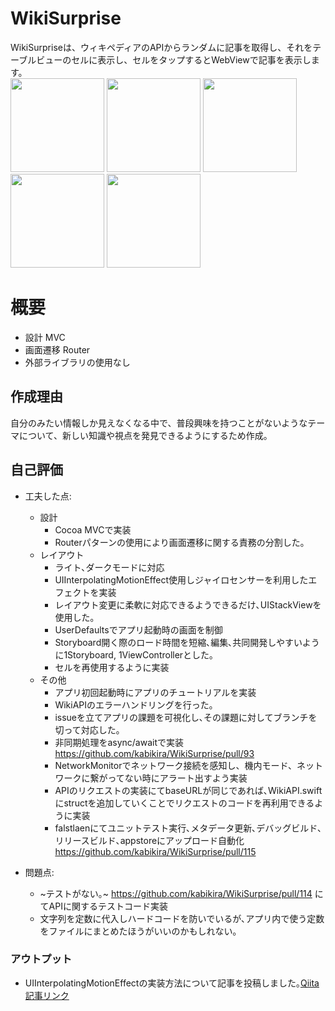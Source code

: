 # WikiSurprise
WikiSurpriseは、ウィキペディアのAPIからランダムに記事を取得し、それをテーブルビューのセルに表示し、セルをタップするとWebViewで記事を表示します。  
<img width="150" src="https://github.com/user-attachments/assets/81b2c6ea-3ef9-44e5-903b-5c856f8a5093">
<img width="150" src="https://github.com/user-attachments/assets/85bf76ef-2ce8-4b27-959e-4153fd6ed73a">
<img width="150" src="https://github.com/user-attachments/assets/71ab7dc9-9d9b-4ad9-81d4-c86320e945a0">
<img width="150" src="https://github.com/user-attachments/assets/706dabba-11bc-406c-a8f5-6af539a74730">
<img width="150" src="https://github.com/user-attachments/assets/faefe5fd-69c6-497a-bc70-1e6b36d4e205">


# 概要
* 設計 MVC  
* 画面遷移 Router  
* 外部ライブラリの使用なし

## 作成理由　　
自分のみたい情報しか見えなくなる中で、普段興味を持つことがないようなテーマについて、新しい知識や視点を発見できるようにするため作成。　　

## 自己評価
- 工夫した点:
	-  設計
		- Cocoa MVCで実装
		- Routerパターンの使用により画面遷移に関する責務の分割した｡
	- レイアウト
		- ライト､ダークモードに対応
		- UIInterpolatingMotionEffect使用しジャイロセンサーを利用したエフェクトを実装
		- レイアウト変更に柔軟に対応できるようできるだけ､UIStackViewを使用した｡
		- UserDefaultsでアプリ起動時の画面を制御
		- Storyboard開く際のロード時間を短縮､編集､共同開発しやすいように1Storyboard, 1ViewControllerとした｡
  		- セルを再使用するように実装
  - その他
    - アプリ初回起動時にアプリのチュートリアルを実装
    - WikiAPIのエラーハンドリングを行った｡
    - issueを立てアプリの課題を可視化し､その課題に対してブランチを切って対応した｡
    - 非同期処理をasync/awaitで実装 https://github.com/kabikira/WikiSurprise/pull/93
    - NetworkMonitorでネットワーク接続を感知し、機内モード、ネットワークに繋がってない時にアラート出すよう実装
    - APIのリクエストの実装にてbaseURLが同じであれば､WikiAPI.swiftにstructを追加していくことでリクエストのコードを再利用できるように実装
    - falstlaenにてユニットテスト実行､メタデータ更新､デバッグビルド､リリースビルド､appstoreにアップロード自動化 https://github.com/kabikira/WikiSurprise/pull/115




- 問題点:
  - ~テストがない｡~ https://github.com/kabikira/WikiSurprise/pull/114 にてAPIに関するテストコード実装
  - 文字列を定数に代入しハードコードを防いでいるが､アプリ内で使う定数をファイルにまとめたほうがいいのかもしれない｡

### アウトプット
- UIInterpolatingMotionEffectの実装方法について記事を投稿しました｡[Qiita記事リンク](https://qiita.com/Imael/items/1f66307e08243bbea825) 





